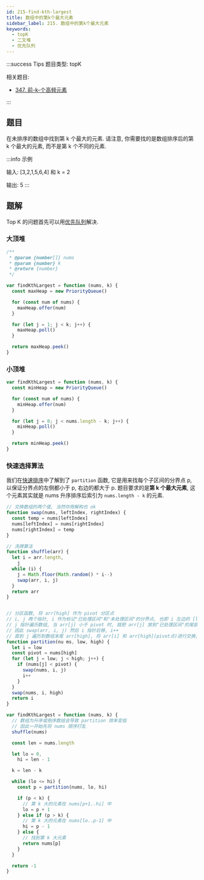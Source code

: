 ```yaml
---
id: 215-find-kth-largest
title: 数组中的第k个最大元素
sidebar_label: 215. 数组中的第k个最大元素
keywords:
  - topK
  - 二叉堆
  - 优先队列
---
```


:::success Tips
题目类型: topK

相关题目:

- [347. 前-k-个高频元素](/leetcode/medium/347-top-k-frequent)

:::

## 题目

在未排序的数组中找到第 k 个最大的元素. 请注意, 你需要找的是数组排序后的第 k 个最大的元素, 而不是第 k 个不同的元素.

:::info 示例

输入: [3,2,1,5,6,4] 和 k = 2

输出: 5
:::

## 题解

Top K 的问题首先可以用[优先队列](/data-structure/queue/priority-queue)解决.

### 大顶堆

```ts
/**
 * @param {number[]} nums
 * @param {number} k
 * @return {number}
 */

var findKthLargest = function (nums, k) {
  const maxHeap = new PriorityQueue()

  for (const num of nums) {
    maxHeap.offer(num)
  }

  for (let j = 1; j < k; j++) {
    maxHeap.poll()
  }

  return maxHeap.peek()
}
```

### 小顶堆

```ts
var findKthLargest = function (nums, k) {
  const minHeap = new PriorityQueue()

  for (const num of nums) {
    minHeap.offer(num)
  }

  for (let j = 0; j < nums.length - k; j++) {
    minHeap.poll()
  }

  return minHeap.peek()
}
```

### 快速选择算法

我们在[快速排序](/algorithm-design/sort/quick)中了解到了 `partition` 函数, 它是用来找每个子区间的分界点 p, 以保证分界点的左侧都小于 p, 右边的都大于 p. 题目要求的是**第 k 个最大元素**, 这个元素其实就是 nums 升序排序后索引为 `nums.length - k` 的元素.

```ts
// 交换数组的两个值, 当然你用解构也 ok
function swap(nums, leftIndex, rightIndex) {
  const temp = nums[leftIndex]
  nums[leftIndex] = nums[rightIndex]
  nums[rightIndex] = temp
}

// 洗牌算法
function shuffle(arr) {
  let i = arr.length,
    j
  while (i) {
    j = Math.floor(Math.random() * i--)
    swap(arr, i, j)
  }
  return arr
}


// 分区函数, 将 arr[high] 作为 pivot 分区点
// i, j 两个指针, i 作为标记"已处理区间"和"未处理区间"的分界点, 也即 i 左边的 [low..i-1] 都是"已处理区".
// j 指针遍历数组, 当 arr[j] 小于 pivot 时, 就把 arr[j] 放到"已处理区间"的尾部, 也即是 arr[i] 所在位置
// 因此 swap(arr, i, j) 然后 i 指针后移, i++
// 直到 j 遍历到数组末尾 arr[high], 将 arr[i] 和 arr[high](pivot点)进行交换, 返回下标 i, 就是分区点的下标.
function partition(nu ms, low, high) {
  let i = low
  const pivot = nums[high]
  for (let j = low; j < high; j++) {
    if (nums[j] < pivot) {
      swap(nums, i, j)
      i++
    }
  }
  swap(nums, i, high)
  return i
}

var findKthLargest = function (nums, k) {
  // 数组为升序或倒序数组会导致 partition 效率变低
  // 因此一开始先将 nums 顺序打乱
  shuffle(nums)

  const len = nums.length

  let lo = 0,
    hi = len - 1

  k = len - k

  while (lo <= hi) {
    const p = partition(nums, lo, hi)

    if (p < k) {
      // 第 k 大的元素在 nums[p+1..hi] 中
      lo = p + 1
    } else if (p > k) {
      // 第 k 大的元素在 nums[lo..p-1] 中
      hi = p - 1
    } else {
      // 找到第 k 大元素
      return nums[p]
    }
  }

  return -1
}
```
